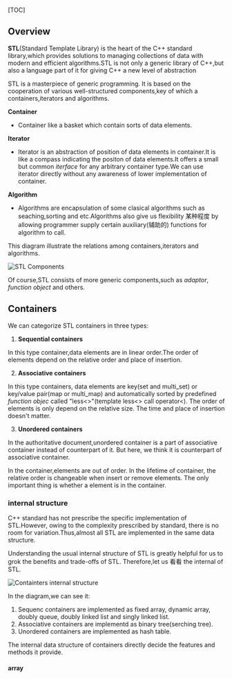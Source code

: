 [TOC]

## Overview

**STL**(Standard Template Library) is the heart of the C++ standard library,which provides solutions to managing collections of data with modern and efficient algorithms.STL is not only a generic library of C++,but also a language part of it for giving C++ a new level of abstraction

STL is a masterpiece of generic programming. It is based on the cooperation of various well-structured components,key of which a containers,iterators and algorithms.

**Container**

* Container like a basket which contain sorts of data elements.

**Iterator**

* Iterator is an abstraction of position of data elements in container.It is like a compass indicating the positon of data elements.It offers a small but common *iterface* for any arbitrary container type.We can use iterator directly without any awareness of lower implementation of container.

**Algorithm**

* Algorithms are encapsulation of some clasical algorithms such as seaching,sorting and etc.Algorithms also give us flexibility 某种程度 by allowing programmer supply certain auxiliary(辅助的) functions for algorithm to call.

This diagram illustrate the relations among containers,iterators and algorithms.

![STL Components](https://github.com/Kong-Jun/note-picture/blob/master/DeepinScreenshot_select-area_20191119201309.png)

Of course,STL consists of more generic components,such as *adaptor*, *function object* and others.

## Containers



We can categorize STL containers in three types:
1. **Sequential containers**

In this type container,data elements are in linear order.The order of elements depend on the relative order and place of insertion.

2. **Associative containers**

In this type containers, data elements are key(set and multi_set) or key/value pair(map or multi_map) and automatically sorted by predefined *function objec* called "less<>"(template less<> call operator<). The order of elements is only depend on the relative size. The time and place of insertion doesn't matter.

3. **Unordered containers**

In the authoritative document,unordered container is a part of associative container instead of counterpart of it. But here, we think it is  counterpart of associative container.

In the container,elements are out of order. In the lifetime of container, the relative order is changeable when insert or remove elements. The only important thing is whether a element is in the container.

### internal structure

C++ standard has not prescribe the specific implementation of STL.However, owing to the complexity prescribed by standard, there is no room for variation.Thus,almost all STL are implemented in the same data structure.

Understanding the usual internal structure of STL is greatly helpful for us to grok the benefits and trade-offs of STL. Therefore,let us 看看 the internal of STL.

![Containters internal structure](https://github.com/Kong-Jun/note-picture/blob/master/DeepinScreenshot_select-area_20191119203030.png)

In the diagram,we can see it:

1. Sequenc containers are implemented as fixed array, dynamic array, doubly queue, doubly linked list and singly linked list.
2. Associative containers are implementd as binary tree(serching tree).
3. Unordered containers are implemented as hash table.

The internal data structure of containers directly decide the features and methods it provide.

#### array

